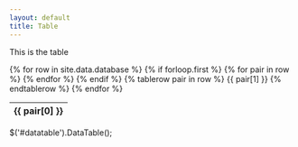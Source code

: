 ```yaml
---
layout: default
title: Table
---
```


This is the table

<!--Static database table-->
<table id="datatable" class="display">
{% for row in site.data.database %}
	<!--Table header-->
	<thead>
		{% if forloop.first %}
		<tr>
			{% for pair in row %}
				<th>{{ pair[0] }}</th>
			{% endfor %}
		</tr>
		{% endif %}
	</thead>
	<!--Table rows-->
	<tbody>
	{% tablerow pair in row %}
		{{ pair[1] }}
	{% endtablerow %}
	</tbody>
{% endfor %}
</table>
$('#datatable').DataTable();
